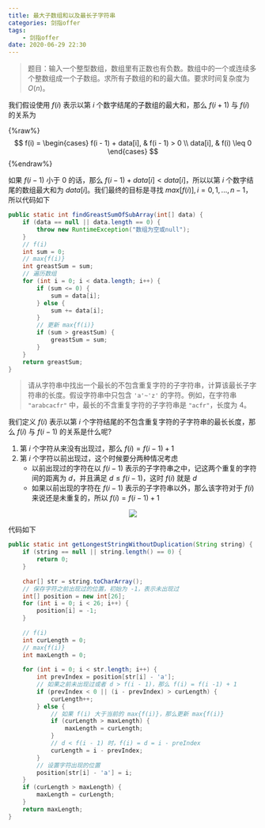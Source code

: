 ```yaml
---
title: 最大子数组和以及最长子字符串
categories: 剑指offer
tags:
	- 剑指offer
date: 2020-06-29 22:30
---
```


> 题目：输入一个整型数组，数组里有正数也有负数。数组中的一个或连续多个整数组成一个子数组。求所有子数组的和的最大值。要求时间复杂度为 $O(n)$。

我们假设使用 $f(i)$ 表示以第 $i$ 个数字结尾的子数组的最大和，那么 $f(i +1)$ 与 $f(i)$ 的关系为

{%raw%}
$$
f(i) = 
\begin{cases}
f(i - 1) + data[i], & f(i - 1) > 0 \\
data[i], & f(i) \leq 0
\end{cases}
$$
{%endraw%}

如果 $f(i - 1)$ 小于 $0$ 的话，那么 $f(i - 1) + data[i] < data[i]$，所以以第 $i$ 个数字结尾的数组最大和为 $data[i]$。我们最终的目标是寻找 $max [ f(i) ], i = 0, 1, ..., n - 1$，所以代码如下

```java
public static int findGreastSumOfSubArray(int[] data) {
    if (data == null || data.length == 0) {
        throw new RuntimeException("数组为空或null");
    }
    // f(i)
    int sum = 0;
    // max{f(i)}
    int greastSum = sum;
    // 遍历数组
    for (int i = 0; i < data.length; i++) {
        if (sum <= 0) {
            sum = data[i];
        } else {
            sum += data[i];
        }
        // 更新 max{f(i)}
        if (sum > greastSum) {
            greastSum = sum;
        }
    }
    return greastSum;
}
```

> 请从字符串中找出一个最长的不包含重复字符的子字符串，计算该最长子字符串的长度。假设字符串中只包含 `'a'~'z'` 的字符。例如，在字符串 `"arabcacfr"` 中，最长的不含重复字符的子字符串是 `"acfr"`，长度为 $4$。

我们定义 $f(i)$ 表示以第 $i$ 个字符结尾的不包含重复字符的子字符串的最长长度，那么 $f(i)$ 与 $f(i - 1)$ 的关系是什么呢?

1. 第 $i$ 个字符从来没有出现过，那么 $f(i) = f(i - 1) + 1$
2. 第 $i$ 个字符以前出现过，这个时候要分两种情况考虑
   - 以前出现过的字符在以 $f(i - 1)$ 表示的子字符串之中，记这两个重复的字符间的距离为 $d$，并且满足 $d \leq f(i - 1)$，这时 $f(i)$ 就是 $d$
   - 如果以前出现的字符在 $f(i - 1)$ 表示的子字符串以外，那么该字符对于 $f(i)$ 来说还是未重复的，所以 $f(i) = f(i - 1) + 1$

<center>
    <img src="https://gitee.com/lastknightcoder/blogimage/raw/master/202006292155.svg"/>
</center>

代码如下

```java
public static int getLongestStringWithoutDuplication(String string) {
    if (string == null || string.length() == 0) {
        return 0;
    }
    
    char[] str = string.toCharArray();
    // 保存字符之前出现过的位置，初始为 -1，表示未出现过
    int[] position = new int[26];
    for (int i = 0; i < 26; i++) {
        position[i] = -1;
    }
    
    // f(i)
    int curLength = 0;
    // max{f(i)}
    int maxLength = 0;
    
    for (int i = 0; i < str.length; i++) {
        int prevIndex = position[str[i] - 'a'];
        // 如果之前未出现过或者 d > f(i - 1)，那么 f(i) = f(i -1) + 1
        if (prevIndex < 0 || (i - prevIndex) > curLength) {
            curLength++;
        } else {
            // 如果 f(i) 大于当前的 max{f(i)}，那么更新 max{f(i)}
            if (curLength > maxLength) {
                maxLength = curLength;
            }
            // d < f(i - 1) 时，f(i) = d = i - preIndex
            curLength = i - prevIndex;
        }
        // 设置字符出现的位置
        position[str[i] - 'a'] = i;
    }
    if (curLength > maxLength) {
        maxLength = curLength;
    }
    return maxLength;
}
```


